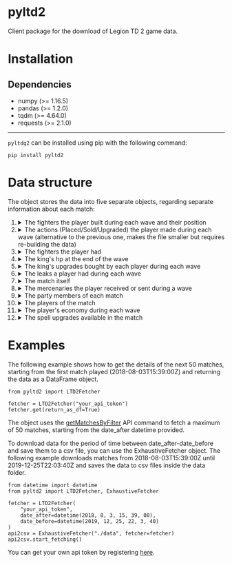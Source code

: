 # pyltd2

Client package for the download of Legion TD 2 game data. 

# Installation

## Dependencies

* numpy (>= 1.16.5)
* pandas (>= 1.2.0)
* tqdm (>= 4.64.0)
* requests (>= 2.1.0)

--- 

`pyltdq2` can be installed using pip with the following command:
```
pip install pyltd2
```

# Data structure
The object stores the data into five separate objects, regarding separate information about each match:
1. <details><summary>The fighters the player built during each wave and their position</summary>(_id, playerId, wave, fighter, x, y, seq_num)</details>
2. <details><summary>The actions (Placed/Sold/Upgraded) the player made during each wave (alternative to the previous one, makes the file smaller but requires re-building the data)</summary>(_id, playerId, wave, fighter, x, y, action, seq_num)</details>
3. <details><summary>The fighters the player had</summary>(_id, playerId, fighter_1, fighter_2, ..., fighter_30)</details>
4. <details><summary>The king's hp at the end of the wave</summary>(_id, wave, left_hp, right_hp)</details>
5. <details><summary>The king's upgrades bought by each player during each wave</summary>(_id, playerId, wave, upgrade, seq_num)</details>
6. <details><summary>The leaks a player had during each wave</summary>(_id, playerId, wave, unit, seq_num)</details>
7. <details><summary>The match itself</summary>(_id, version, date, queueType, endingWave, gameLength, gameElo, playerCount, humanCount, kingSpell, side_won)</details>
8. <details><summary>The mercenaries the player received or sent during a wave</summary>(_id, playerId, received, wave, mercenary, seq_num)</details>
9. <details><summary>The party members of each match</summary>(_id, member_1, member_2, member_3, member_4, member_5, member_6, member_7, member_8)</details>
10. <details><summary>The players of the match</summary>(_id, playerId, playerName, playerSlot, legion, workers, value, cross, overallElo, stayedUntilEnd, chosenSpell, partySize, legionSpecificElo, mvpScore, leekValue, leaksCaughtValue, leftAtSeconds)</details>
11. <details><summary>The player's economy during each wave</summary>(_id, playerId, wave, workers, income, networth)</details>
12. <details><summary>The spell upgrades available in the match</summary>(_id, choice_1, choice_2, choice_3)</details>

# Examples
The following example shows how to get the details of the next 50 matches, starting from the first match played (2018-08-03T15:39:00Z) and returning the data as a DataFrame object.
```
from pyltd2 import LTD2Fetcher

fetcher = LTD2Fetcher("your_api_token")
fetcher.get(return_as_df=True)
```
The object uses the [getMatchesByFilter](https://swagger.legiontd2.com/#/Games/getMatchesByFilter) API command to fetch a maximum of 50 matches, starting from the date_after datetime provided.

To download data for the period of time between date_after-date_before and save them to a csv file, you can use the ExhaustiveFetcher object.
The following example downloads matches from 2018-08-03T15:39:00Z until 2019-12-25T22:03:40Z and saves the data to csv files inside the data folder.
```
from datetime import datetime
from pyltd2 import LTD2Fetcher, ExhaustiveFetcher

fetcher = LTD2Fetcher(
    "your_api_token", 
    date_after=datetime(2018, 8, 3, 15, 39, 00), 
    date_before=datetime(2019, 12, 25, 22, 3, 40)
)
api2csv = ExhaustiveFetcher("./data", fetcher=fetcher)
api2csv.start_fetching()
```

You can get your own api token by registering [here](https://developer.legiontd2.com/home).
